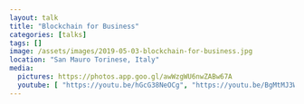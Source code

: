 ```yaml
---
layout: talk
title: "Blockchain for Business"
categories: [talks]
tags: []
image: /assets/images/2019-05-03-blockchain-for-business.jpg
location: "San Mauro Torinese, Italy"
media:
  pictures: https://photos.app.goo.gl/awWzgWU6nwZABw67A
  youtube: [ "https://youtu.be/hGcG38NeOCg", "https://youtu.be/BgMtMJ3WAus" ]
---
```

